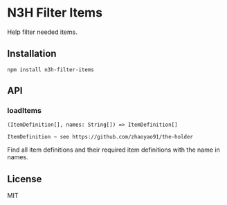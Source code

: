 # N3H Filter Items

Help filter needed items.

## Installation

```
npm install n3h-filter-items
```

## API

### loadItems

```
(ItemDefinition[], names: String[]) => ItemDefinition[]

ItemDefinition ~ see https://github.com/zhaoyao91/the-holder

```

Find all item definitions and their required item definitions with the name in names.

## License

MIT